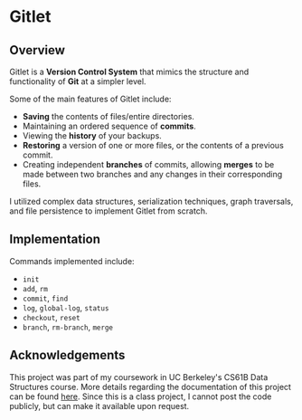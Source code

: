 # Gitlet

## Overview
Gitlet is a **Version Control System** that mimics the structure and functionality of **Git** at a simpler level. 

Some of the main features of Gitlet include:

- **Saving** the contents of files/entire directories.
- Maintaining an ordered sequence of **commits**.
- Viewing the **history** of your backups.
- **Restoring** a version of one or more files, or the contents of a previous commit.
- Creating independent **branches** of commits, allowing **merges** to be made between two branches and any changes in their corresponding files.

I utilized complex data structures, serialization techniques, graph traversals, and file persistence to implement Gitlet from scratch. 
## Implementation
Commands implemented include:
- `init`
- `add`, `rm`
- `commit`, `find`
- `log`, `global-log`, `status`
- `checkout`, `reset`
- `branch`, `rm-branch`, `merge`

## Acknowledgements
This project was part of my coursework in UC Berkeley's CS61B Data Structures course. More details regarding the documentation of this project can be found [here](https://inst.eecs.berkeley.edu/~cs61b/sp22/materials/proj/proj3/proj3.html#the-commands). Since this is a class project, I cannot post the code publicly, but can make it available upon request.
